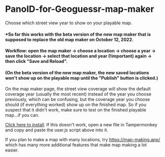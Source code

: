 # PanoID-for-Geoguessr-map-maker
Choose which street view year to show on your playable map.

#### *So far this works with the beta version of the new map maker that is supposed to replace the old map maker on October 12, 2022.

#### Workflow: open the map maker -> choose a location -> choose a year -> save the location -> select that location and year (!important) again -> then click "Save and Reload".
#### (On the beta version of the new map maker, the new saved locations won't show up on the playable map until the "Publish" button is clicked.)

On the map maker page, the street view coverage will show the default coverage year (usually the most recent) instead of the year you choose previously, which can be confusing, but the coverage year you choose should (if everything worked) show up on the finished map. So if you suspect that it didn't work, make sure to test on the finished playable map...if you can.

[Click here to install](https://github.com/echandler/PanoID-for-Geoguessr-map-maker/raw/main/betterGeoGuessrMapMaker.user.js). If this doesn't work, open a new file in Tampermonkey and copy and paste the user.js script above into it.

If you plan to make a map with many locations, try https://map-making.app/ which has many more additional features that make map making a lot easier.
